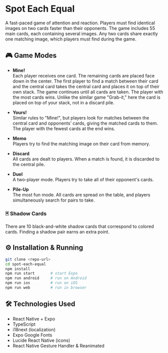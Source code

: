 # Spot Each Equal

A fast-paced game of attention and reaction. Players must find identical images on two cards faster than their opponents. The game includes 55 main cards, each containing several images. Any two cards share exactly one matching image, which players must find during the game.

## 🎮 Game Modes

- **Mine!**  
  Each player receives one card. The remaining cards are placed face down in the center. The first player to find a match between their card and the central card takes the central card and places it on top of their own stack. The game continues until all cards are taken. The player with the most cards wins. Unlike the similar game "Grab-it," here the card is placed on top of your stack, not in a discard pile.

- **Yours!**  
  Similar rules to "Mine!", but players look for matches between the central card and opponents’ cards, giving the matched cards to them. The player with the fewest cards at the end wins.

- **Memo**  
  Players try to find the matching image on their card from memory.

- **Discard**  
  All cards are dealt to players. When a match is found, it is discarded to the central pile.

- **Duel**  
  A two-player mode. Players try to take all of their opponent's cards.

- **Pile-Up**  
  The most fun mode. All cards are spread on the table, and players simultaneously search for pairs to take.

### 🃏 Shadow Cards
There are 10 black-and-white shadow cards that correspond to colored cards. Finding a shadow pair earns an extra point.

## ⚙️ Installation & Running

```bash
git clone <repo-url>
cd spot-each-equal
npm install
npm run start       # start Expo
npm run android     # run on Android
npm run ios         # run on iOS
npm run web         # run in browser
```

## 🛠 Technologies Used
- React Native + Expo
- TypeScript
- i18next (localization)
- Expo Google Fonts
- Lucide React Native (icons)
- React Native Gesture Handler & Reanimated
